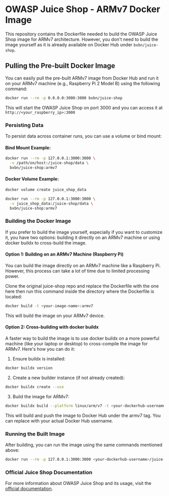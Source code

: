 # OWASP Juice Shop - ARMv7 Docker Image

This repository contains the Dockerfile needed to build the OWASP Juice Shop image for ARMv7 architecture. However, you don't need to build the image yourself as it is already available on Docker Hub under `bxbn/juice-shop`.

## Pulling the Pre-built Docker Image

You can easily pull the pre-built ARMv7 image from Docker Hub and run it on your ARMv7 machine (e.g., Raspberry Pi 2 Model B) using the following command:

```bash
docker run --rm -p 0.0.0.0:3000:3000 bxbn/juice-shop
```

This will start the OWASP Juice Shop on port 3000 and you can access it at `http://<your_raspberry_ip>:3000`

### Persisting Data

To persist data across container runs, you can use a volume or bind mount:

#### Bind Mount Example:

```bash
docker run --rm -p 127.0.0.1:3000:3000 \
  -v /path/on/host:/juice-shop/data \
  bxbn/juice-shop:armv7
```

#### Docker Volume Example:

```bash
docker volume create juice_shop_data

docker run --rm -p 127.0.0.1:3000:3000 \
  -v juice_shop_data:/juice-shop/data \
  bxbn/juice-shop:armv7
```

### Building the Docker Image

If you prefer to build the image yourself, especially if you want to customize it, you have two options: building it directly on an ARMv7 machine or using docker buildx to cross-build the image.

#### Option 1: Building on an ARMv7 Machine (Raspberry Pi)

You can build the image directly on an ARMv7 machine like a Raspberry Pi. However, this process can take a lot of time due to limited processing power.

Clone the original juice-shop repo and replace the Dockerfile with the one here then run this command inside the directory where the Dockerfile is located:

```bash
docker build -t <your-image-name>:armv7
```

This will build the image on your ARMv7 device.

#### Option 2: Cross-building with docker buildx
A faster way to build the image is to use docker buildx on a more powerful machine (like your laptop or desktop) to cross-compile the image for ARMv7. Here's how you can do it:

1. Ensure buildx is installed:

```bash
docker buildx version
```

2. Create a new builder instance (if not already created):

```bash
docker buildx create --use
```

3. Build the image for ARMv7:

```bash
docker buildx build --platform linux/arm/v7 -t <your-dockerhub-username>/juice-shop:armv7 --push .
```

This will build and push the image to Docker Hub under the armv7 tag. You can replace <your-dockerhub-username> with your actual Docker Hub username.

### Running the Built Image
After building, you can run the image using the same commands mentioned above:
```bash
docker run --rm -p 127.0.0.1:3000:3000 <your-dockerhub-username>/juice-shop
```

### Official Juice Shop Documentation
For more information about OWASP Juice Shop and its usage, visit the [official documentation](https://owasp-juice.shop/).

